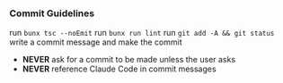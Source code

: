 ### Commit Guidelines

run `bunx tsc --noEmit`
run `bunx run lint`
run `git add -A && git status`
write a commit message and make the commit

- **NEVER** ask for a commit to be made unless the user asks
- **NEVER** reference Claude Code in commit messages
